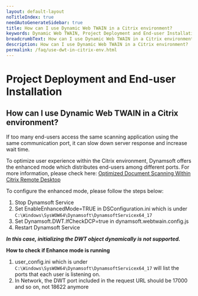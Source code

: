 ```yaml
---
layout: default-layout
noTitleIndex: true
needAutoGenerateSidebar: true
title: How can I use Dynamic Web TWAIN in a Citrix environment?
keywords: Dynamic Web TWAIN, Project Deployment and End-user Installation, citrix
breadcrumbText: How can I use Dynamic Web TWAIN in a Citrix environment?
description: How can I use Dynamic Web TWAIN in a Citrix environment?
permalink: /faq/use-dwt-in-citrix-env.html
---
```


# Project Deployment and End-user Installation

## How can I use Dynamic Web TWAIN in a Citrix environment?

If too many end-users access the same scanning application using the same communication port, it can slow down server response and increase wait time.

To optimize user experience within the Citrix environment, Dynamsoft offers the enhanced mode which distributes end-users among different ports. For more information, please check here: <a href="https://www.dynamsoft.com/blog/insights/document-scanning-within-citrix/" target="_blank">Optimized Document Scanning Within Citrix Remote Desktop</a>

To configure the enhanced mode, please follow the steps below:

1. Stop Dynamsoft Service
2. Set EnableEnhancedMode=TRUE in DSConfiguration.ini which is under `C:\Windows\SysWOW64\Dynamsoft\DynamsoftServicex64_17`
3. Set Dynamsoft.DWT.IfCheckDCP=true in dynamsoft.webtwain.config.js 
4. Restart Dynamsoft Service

***In this case, initializing the DWT object dynamically is not supported.***

<strong>How to check if Enhance mode is running</strong>

1. user_config.ini which is under `C:\Windows\SysWOW64\Dynamsoft\DynamsoftServicex64_17` will list the ports that each user is listening on.
2. In Network, the DWT port included in the request URL should be 17000 and so on, not 18622 anymore
